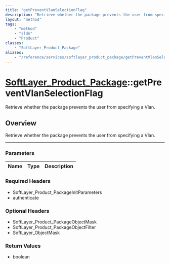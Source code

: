```yaml
---
title: "getPreventVlanSelectionFlag"
description: "Retrieve whether the package prevents the user from specifying a Vlan."
layout: "method"
tags:
    - "method"
    - "sldn"
    - "Product"
classes:
    - "SoftLayer_Product_Package"
aliases:
    - "/reference/services/softlayer_product_package/getPreventVlanSelectionFlag"
---
```

# [SoftLayer_Product_Package](/reference/services/SoftLayer_Product_Package)::getPreventVlanSelectionFlag


Retrieve whether the package prevents the user from specifying a Vlan.


## Overview 
Retrieve whether the package prevents the user from specifying a Vlan.

-----

### Parameters 
|Name | Type | Description |
| --- | --- | --- |


### Required Headers
* SoftLayer_Product_PackageInitParameters
* authenticate


### Optional Headers
* SoftLayer_Product_PackageObjectMask
* SoftLayer_Product_PackageObjectFilter
* SoftLayer_ObjectMask

### Return Values
* boolean





